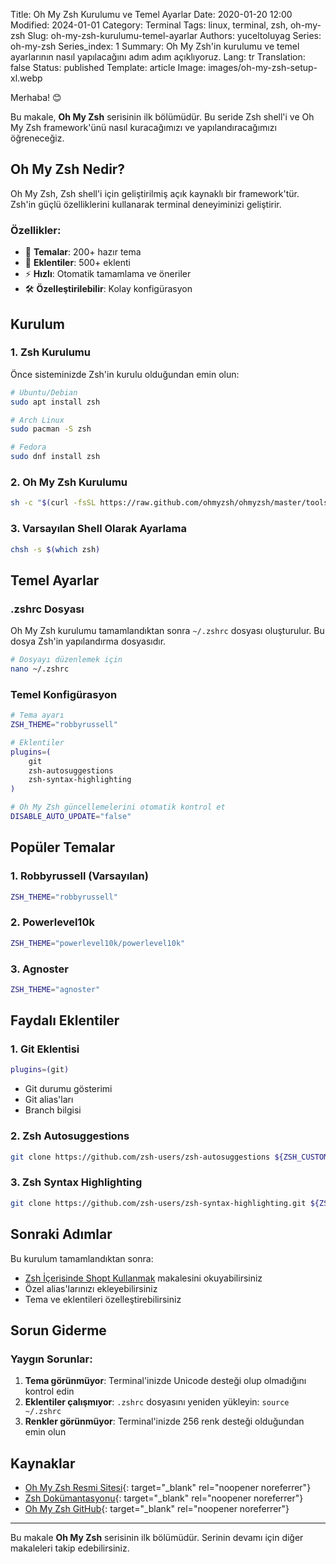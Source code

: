 Title: Oh My Zsh Kurulumu ve Temel Ayarlar
Date: 2020-01-20 12:00
Modified: 2024-01-01
Category: Terminal
Tags: linux, terminal, zsh, oh-my-zsh
Slug: oh-my-zsh-kurulumu-temel-ayarlar
Authors: yuceltoluyag
Series: oh-my-zsh
Series_index: 1
Summary: Oh My Zsh'in kurulumu ve temel ayarlarının nasıl yapılacağını adım adım açıklıyoruz.
Lang: tr
Translation: false
Status: published
Template: article
Image: images/oh-my-zsh-setup-xl.webp

Merhaba! 😊

Bu makale, **Oh My Zsh** serisinin ilk bölümüdür. Bu seride Zsh shell'i ve Oh My Zsh framework'ünü nasıl kuracağımızı ve yapılandıracağımızı öğreneceğiz.

## Oh My Zsh Nedir?

Oh My Zsh, Zsh shell'i için geliştirilmiş açık kaynaklı bir framework'tür. Zsh'in güçlü özelliklerini kullanarak terminal deneyiminizi geliştirir.

### Özellikler:

- 🎨 **Temalar**: 200+ hazır tema
- 🔌 **Eklentiler**: 500+ eklenti
- ⚡ **Hızlı**: Otomatik tamamlama ve öneriler
- 🛠️ **Özelleştirilebilir**: Kolay konfigürasyon

## Kurulum

### 1. Zsh Kurulumu

Önce sisteminizde Zsh'in kurulu olduğundan emin olun:

```bash
# Ubuntu/Debian
sudo apt install zsh

# Arch Linux
sudo pacman -S zsh

# Fedora
sudo dnf install zsh
```

### 2. Oh My Zsh Kurulumu

```bash
sh -c "$(curl -fsSL https://raw.github.com/ohmyzsh/ohmyzsh/master/tools/install.sh)"
```

### 3. Varsayılan Shell Olarak Ayarlama

```bash
chsh -s $(which zsh)
```

## Temel Ayarlar

### .zshrc Dosyası

Oh My Zsh kurulumu tamamlandıktan sonra `~/.zshrc` dosyası oluşturulur. Bu dosya Zsh'in yapılandırma dosyasıdır.

```bash
# Dosyayı düzenlemek için
nano ~/.zshrc
```

### Temel Konfigürasyon

```bash
# Tema ayarı
ZSH_THEME="robbyrussell"

# Eklentiler
plugins=(
    git
    zsh-autosuggestions
    zsh-syntax-highlighting
)

# Oh My Zsh güncellemelerini otomatik kontrol et
DISABLE_AUTO_UPDATE="false"
```

## Popüler Temalar

### 1. Robbyrussell (Varsayılan)

```bash
ZSH_THEME="robbyrussell"
```

### 2. Powerlevel10k

```bash
ZSH_THEME="powerlevel10k/powerlevel10k"
```

### 3. Agnoster

```bash
ZSH_THEME="agnoster"
```

## Faydalı Eklentiler

### 1. Git Eklentisi

```bash
plugins=(git)
```

- Git durumu gösterimi
- Git alias'ları
- Branch bilgisi

### 2. Zsh Autosuggestions

```bash
git clone https://github.com/zsh-users/zsh-autosuggestions ${ZSH_CUSTOM:-~/.oh-my-zsh/custom}/plugins/zsh-autosuggestions
```

### 3. Zsh Syntax Highlighting

```bash
git clone https://github.com/zsh-users/zsh-syntax-highlighting.git ${ZSH_CUSTOM:-~/.oh-my-zsh/custom}/plugins/zsh-syntax-highlighting
```

## Sonraki Adımlar

Bu kurulum tamamlandıktan sonra:

- [Zsh İçerisinde Shopt Kullanmak](/zsh-icerisinde-shopt-kullanmak/) makalesini okuyabilirsiniz
- Özel alias'larınızı ekleyebilirsiniz
- Tema ve eklentileri özelleştirebilirsiniz

## Sorun Giderme

### Yaygın Sorunlar:

1. **Tema görünmüyor**: Terminal'inizde Unicode desteği olup olmadığını kontrol edin
2. **Eklentiler çalışmıyor**: `.zshrc` dosyasını yeniden yükleyin: `source ~/.zshrc`
3. **Renkler görünmüyor**: Terminal'inizde 256 renk desteği olduğundan emin olun

## Kaynaklar

- [Oh My Zsh Resmi Sitesi](https://ohmyz.sh/){: target="\_blank" rel="noopener noreferrer"}
- [Zsh Dokümantasyonu](https://zsh.sourceforge.io/Doc/){: target="\_blank" rel="noopener noreferrer"}
- [Oh My Zsh GitHub](https://github.com/ohmyzsh/ohmyzsh){: target="\_blank" rel="noopener noreferrer"}

---

Bu makale **Oh My Zsh** serisinin ilk bölümüdür. Serinin devamı için diğer makaleleri takip edebilirsiniz.
